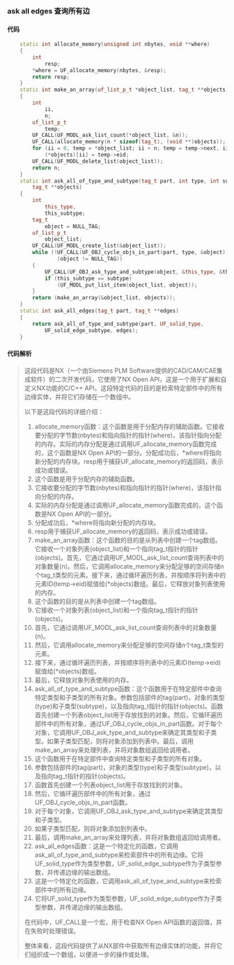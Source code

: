 ### ask all edges 查询所有边

#### 代码

```cpp
    static int allocate_memory(unsigned int nbytes, void **where)  
    {  
        int  
            resp;  
        *where = UF_allocate_memory(nbytes, &resp);  
        return resp;  
    }  
    static int make_an_array(uf_list_p_t *object_list, tag_t **objects)  
    {  
        int  
            ii,  
            n;  
        uf_list_p_t  
            temp;  
        UF_CALL(UF_MODL_ask_list_count(*object_list, &n));  
        UF_CALL(allocate_memory(n * sizeof(tag_t), (void **)objects));  
        for (ii = 0, temp = *object_list; ii < n; temp = temp->next, ii++)  
            (*objects)[ii] = temp->eid;  
        UF_CALL(UF_MODL_delete_list(object_list));  
        return n;  
    }  
    static int ask_all_of_type_and_subtype(tag_t part, int type, int subtype,  
        tag_t **objects)  
    {  
        int  
            this_type,  
            this_subtype;  
        tag_t  
            object = NULL_TAG;  
        uf_list_p_t  
            object_list;  
        UF_CALL(UF_MODL_create_list(&object_list));  
        while (!UF_CALL(UF_OBJ_cycle_objs_in_part(part, type, &object)) &&  
                (object != NULL_TAG))  
        {  
            UF_CALL(UF_OBJ_ask_type_and_subtype(object, &this_type, &this_subtype));  
            if (this_subtype == subtype)  
                (UF_MODL_put_list_item(object_list, object));  
        }  
        return (make_an_array(&object_list, objects));  
    }  
    static int ask_all_edges(tag_t part, tag_t **edges)  
    {  
        return ask_all_of_type_and_subtype(part, UF_solid_type,  
            UF_solid_edge_subtype, edges);  
    }

```

#### 代码解析

> 这段代码是NX（一个由Siemens PLM Software提供的CAD/CAM/CAE集成软件）的二次开发代码，它使用了NX Open API，这是一个用于扩展和自定义NX功能的C/C++ API。这段特定代码的目的是检索特定部件中的所有边缘实体，并将它们存储在一个数组中。
>
> 以下是这段代码的详细介绍：
>
> 1. allocate_memory函数：这个函数是用于分配内存的辅助函数。它接收要分配的字节数(nbytes)和指向指针的指针(where)，该指针指向分配的内存。实际的内存分配是通过调用UF_allocate_memory函数完成的，这个函数是NX Open API的一部分。分配成功后，*where将指向新分配的内存块。resp用于捕获UF_allocate_memory的返回码，表示成功或错误。
> 2. 这个函数是用于分配内存的辅助函数。
> 3. 它接收要分配的字节数(nbytes)和指向指针的指针(where)，该指针指向分配的内存。
> 4. 实际的内存分配是通过调用UF_allocate_memory函数完成的，这个函数是NX Open API的一部分。
> 5. 分配成功后，*where将指向新分配的内存块。
> 6. resp用于捕获UF_allocate_memory的返回码，表示成功或错误。
> 7. make_an_array函数：这个函数的目的是从列表中创建一个tag数组。它接收一个对象列表(object_list)和一个指向tag_t指针的指针(objects)。首先，它通过调用UF_MODL_ask_list_count查询列表中的对象数量(n)。然后，它调用allocate_memory来分配足够的空间存储n个tag_t类型的元素。接下来，通过循环遍历列表，并按顺序将列表中的元素ID(temp->eid)赋值给(*objects)数组。最后，它释放对象列表使用的内存。
> 8. 这个函数的目的是从列表中创建一个tag数组。
> 9. 它接收一个对象列表(object_list)和一个指向tag_t指针的指针(objects)。
> 10. 首先，它通过调用UF_MODL_ask_list_count查询列表中的对象数量(n)。
> 11. 然后，它调用allocate_memory来分配足够的空间存储n个tag_t类型的元素。
> 12. 接下来，通过循环遍历列表，并按顺序将列表中的元素ID(temp->eid)赋值给(*objects)数组。
> 13. 最后，它释放对象列表使用的内存。
> 14. ask_all_of_type_and_subtype函数：这个函数用于在特定部件中查询特定类型和子类型的所有对象。参数包括部件的tag(part)，对象的类型(type)和子类型(subtype)，以及指向tag_t指针的指针(objects)。函数首先创建一个列表object_list用于存放找到的对象。然后，它循环遍历部件中的所有对象，通过UF_OBJ_cycle_objs_in_part函数。对于每个对象，它调用UF_OBJ_ask_type_and_subtype来确定其类型和子类型。如果子类型匹配，则将对象添加到列表中。最后，调用make_an_array来处理列表，并将对象数组返回给调用者。
> 15. 这个函数用于在特定部件中查询特定类型和子类型的所有对象。
> 16. 参数包括部件的tag(part)，对象的类型(type)和子类型(subtype)，以及指向tag_t指针的指针(objects)。
> 17. 函数首先创建一个列表object_list用于存放找到的对象。
> 18. 然后，它循环遍历部件中的所有对象，通过UF_OBJ_cycle_objs_in_part函数。
> 19. 对于每个对象，它调用UF_OBJ_ask_type_and_subtype来确定其类型和子类型。
> 20. 如果子类型匹配，则将对象添加到列表中。
> 21. 最后，调用make_an_array来处理列表，并将对象数组返回给调用者。
> 22. ask_all_edges函数：这是一个特定化的函数，它调用ask_all_of_type_and_subtype来检索部件中的所有边缘。它将UF_solid_type作为类型参数，UF_solid_edge_subtype作为子类型参数，并传递边缘的输出数组。
> 23. 这是一个特定化的函数，它调用ask_all_of_type_and_subtype来检索部件中的所有边缘。
> 24. 它将UF_solid_type作为类型参数，UF_solid_edge_subtype作为子类型参数，并传递边缘的输出数组。
>
> 在代码中，UF_CALL是一个宏，用于检查NX Open API函数的返回值，并在失败时处理错误。
>
> 整体来看，这段代码提供了从NX部件中获取所有边缘实体的功能，并将它们组织成一个数组，以便进一步的操作或处理。
>
